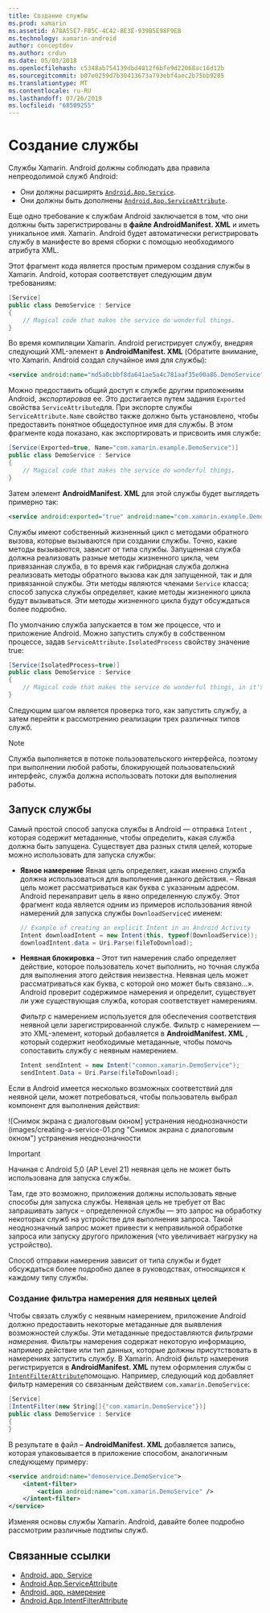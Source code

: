 ```yaml
---
title: Создание службы
ms.prod: xamarin
ms.assetid: A78A55E7-FB5C-4C42-8E3E-939B5E98F9EB
ms.technology: xamarin-android
author: conceptdev
ms.author: crdun
ms.date: 05/03/2018
ms.openlocfilehash: c5348ab754139dbd4012f6bfe9d22068ac16d12b
ms.sourcegitcommit: b07e0259d7b30413673a793ebf4aec2b75bb9285
ms.translationtype: MT
ms.contentlocale: ru-RU
ms.lasthandoff: 07/26/2019
ms.locfileid: "68509255"
---
```

# <a name="creating-a-service"></a>Создание службы

Службы Xamarin. Android должны соблюдать два правила непреодолимой служб Android:

* Они должны расширять [`Android.App.Service`](xref:Android.App.Service).
* Они должны быть дополнены [`Android.App.ServiceAttribute`](xref:Android.App.ServiceAttribute).

Еще одно требование к службам Android заключается в том, что они должны быть зарегистрированы в **файле AndroidManifest. XML** и иметь уникальное имя. Xamarin. Android будет автоматически регистрировать службу в манифесте во время сборки с помощью необходимого атрибута XML.

Этот фрагмент кода является простым примером создания службы в Xamarin. Android, которая соответствует следующим двум требованиям:  

```csharp
[Service]
public class DemoService : Service
{
    // Magical code that makes the service do wonderful things.
}
```

Во время компиляции Xamarin. Android регистрирует службу, внедряя следующий XML-элемент в **AndroidManifest. XML** (Обратите внимание, что Xamarin. Android создал случайное имя для службы):

```xml
<service android:name="md5a0cbbf8da641ae5a4c781aaf35e00a86.DemoService" />
```

Можно предоставить общий доступ к службе другим приложениям Android, _экспортировав_ ее. Это достигается путем задания `Exported` свойства `ServiceAttribute`для. При экспорте службы `ServiceAttribute.Name` свойство также должно быть установлено, чтобы предоставить понятное общедоступное имя для службы. В этом фрагменте кода показано, как экспортировать и присвоить имя службе:

```csharp
[Service(Exported=true, Name="com.xamarin.example.DemoService")]
public class DemoService : Service
{
    // Magical code that makes the service do wonderful things.
}
```

Затем элемент **AndroidManifest. XML** для этой службы будет выглядеть примерно так:

```xml
<service android:exported="true" android:name="com.xamarin.example.DemoService" />
```

Службы имеют собственный жизненный цикл с методами обратного вызова, которые вызываются при создании службы. Точно, какие методы вызываются, зависит от типа службы. Запущенная служба должна реализовать разные методы жизненного цикла, чем привязанная служба, в то время как гибридная служба должна реализовать методы обратного вызова как для запущенной, так и для привязанной службы. Эти методы являются членами `Service` класса; способ запуска службы определяет, какие методы жизненного цикла будут вызываться. Эти методы жизненного цикла будут обсуждаться более подробно.

По умолчанию служба запускается в том же процессе, что и приложение Android. Можно запустить службу в собственном процессе, задав `ServiceAttribute.IsolatedProcess` свойству значение true:

```csharp
[Service(IsolatedProcess=true)]
public class DemoService : Service
{
    // Magical code that makes the service do wonderful things, in it's own process!
}
```

Следующим шагом является проверка того, как запустить службу, а затем перейти к рассмотрению реализации трех различных типов служб.

> [!NOTE]
> Служба выполняется в потоке пользовательского интерфейса, поэтому при выполнении любой работы, блокирующей пользовательский интерфейс, служба должна использовать потоки для выполнения работы.

## <a name="starting-a-service"></a>Запуск службы

Самый простой способ запуска службы в Android — отправка `Intent` , которая содержит метаданные, чтобы определить, какая служба должна быть запущена. Существует два разных стиля целей, которые можно использовать для запуска службы:

-   **Явное намерение** Явная цель определяет, какая именно служба должна использоваться для выполнения данного действия.  &ndash; Явная цель может рассматриваться как буква с указанным адресом. Android перенаправит цель в явно определенную службу. Этот фрагмент кода является одним из примеров использования явной намерений для запуска службы `DownloadService`с именем:

    ```csharp
    // Example of creating an explicit Intent in an Android Activity
    Intent downloadIntent = new Intent(this, typeof(DownloadService));
    downloadIntent.data = Uri.Parse(fileToDownload);
    ```

-   **Неявная блокировка** &ndash; Этот тип намерения слабо определяет действие, которое пользователь хочет выполнить, но точная служба для выполнения этого действия неизвестна. Неявная цель может рассматриваться как буква, с которой оно может быть связано...».
    Android проверит содержимое намерения и определит, существует ли уже существующая служба, которая соответствует намерениям.

    _Фильтр_ с намерением используется для обеспечения соответствия неявной цели зарегистрированной службе. Фильтр с намерением — это XML-элемент, который добавляется в **AndroidManifest. XML** , который содержит необходимые метаданные, чтобы помочь сопоставить службу с неявным намерением.

    ```csharp
    Intent sendIntent = new Intent("common.xamarin.DemoService");
    sendIntent.Data = Uri.Parse(fileToDownload);
    ```

Если в Android имеется несколько возможных соответствий для неявной цели, может потребоваться, чтобы пользователь выбрал компонент для выполнения действия:

![Снимок экрана с диалоговым окном] устранения неоднозначности (images/creating-a-service-01.png "Снимок экрана с диалоговым окном") устранения неоднозначности

> [!IMPORTANT]
> Начиная с Android 5,0 (AP Level 21) неявная цель не может быть использована для запуска службы.

Там, где это возможно, приложения должны использовать явные способы для запуска службы. Неявная цель не требует от Вас запрашивать запуск &ndash; определенной службы — это запрос на обработку некоторых служб на устройстве для выполнения запроса. Такой неоднозначный запрос может привести к неправильной обработке запроса или запуску другого приложения (что увеличивает нагрузку на устройство).

Способ отправки намерения зависит от типа службы и будет обсуждаться более подробно далее в руководствах, относящихся к каждому типу службы.


### <a name="creating-an-intent-filter-for-implicit-intents"></a>Создание фильтра намерения для неявных целей

Чтобы связать службу с неявным намерением, приложение Android должно предоставить некоторые метаданные для выявления возможностей службы. Эти метаданные предоставляются _фильтрами намерения_. Фильтры намерения содержат некоторую информацию, например действие или тип данных, которые должны присутствовать в намерениях запустить службу. В Xamarin. Android фильтр намерения регистрируется в **AndroidManifest. XML** путем оформления службы с [`IntentFilterAttribute`](xref:Android.App.IntentFilterAttribute)помощью. Например, следующий код добавляет фильтр намерения со связанным действием `com.xamarin.DemoService`:

```csharp
[Service]
[IntentFilter(new String[]{"com.xamarin.DemoService"})]
public class DemoService : Service
{
}
```

В результате в файл &ndash; **AndroidManifest. XML** добавляется запись, которая упаковывается в приложение способом, аналогичным следующему примеру:

```xml
<service android:name="demoservice.DemoService">
    <intent-filter>
        <action android:name="com.xamarin.DemoService" />
    </intent-filter>
</service>
```

Изменяя основы службы Xamarin. Android, давайте более подробно рассмотрим различные подтипы служб.


## <a name="related-links"></a>Связанные ссылки

- [Android. app. Service](xref:Android.App.Service)
- [Android.App.ServiceAttribute](xref:Android.App.ServiceAttribute)
- [Android. app. намерение](xref:Android.Content.Intent)
- [Android.App.IntentFilterAttribute](xref:Android.App.IntentFilterAttribute)

